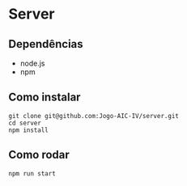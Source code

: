 # Server

## Dependências

- node.js
- npm

## Como instalar

```
git clone git@github.com:Jogo-AIC-IV/server.git
cd server
npm install
```

## Como rodar

```
npm run start
```
